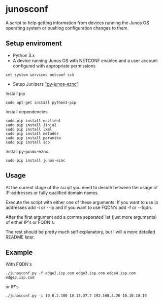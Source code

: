 # junosconf
A script to help getting information from devices running the Junos OS operating system or pushing configuration changes to them.

## Setup enviroment
- Python 3.x
- A device running Junos OS with NETCONF enabled and a user account configured with appropriate permissions
```
set system services netconf ssh
```
- Setup Junipers ["py-junos-eznc"](https://github.com/Juniper/py-junos-eznc)

Install pip
```
sudo apt-get install python3-pip
```

Install dependencies
```
sudo pip install ncclient
sudo pip install Jinja2
sudo pip install lxml
sudo pip install netaddr
sudo pip install paramiko
sudo pip install scp
```

Install py-junos-eznc
```
sudo pip install junos-eznc
```

## Usage

At the current stage of the script you need to decide between the usage of IP-addresses or fully qualified domain names.

Execute the script with either one of these arguments:
If you want to use ip addresses add -i or --ip and if you want to use FQDN's add -f or --fqdn.

After the first argument add a comma separated list (just more arguments) of either IP's or FQDN's.

The rest should be pretty much self explanatory, but I will a more detailed README later.

## Example

With FQDN's
```
./junosconf.py -f edge2.isp.com edge3.isp.com edge4.isp.com edge5.isp.com
```
or IP's
```
./junosconf.py -i 10.0.2.100 10.13.37.7 192.168.4.20 10.10.10.10
```
